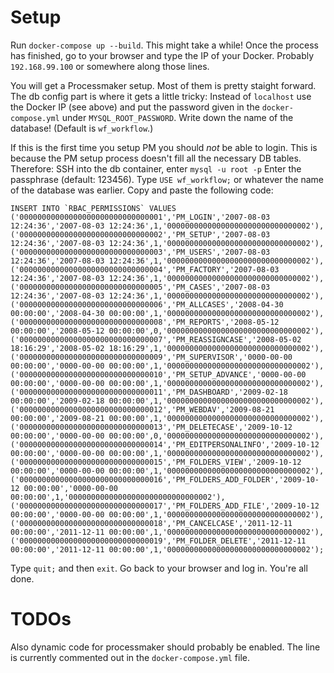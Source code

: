 # Setup
Run `docker-compose up --build`. This might take a while! Once the process has finished, go to your browser and type the IP of your Docker. Probably `192.168.99.100` or somewhere along those lines. 

You will get a Processmaker setup. Most of them is pretty staight forward. The db config part is where it gets a little tricky: Instead of `localhost` use the Docker IP (see above) and put the password given in the `docker-compose.yml` under `MYSQL_ROOT_PASSWORD`. Write down the name of the database! (Default is `wf_workflow`.) 

If this is the first time you setup PM you should *not* be able to login. This is because the PM setup process doesn't fill all the necessary DB tables. Therefore: SSH into the db container, enter `mysql -u root -p` Enter the passphrase (default: 123456). Type `USE wf_workflow;` or whatever the name of the database was earlier. Copy and paste the following code:

```
INSERT INTO `RBAC_PERMISSIONS` VALUES
('00000000000000000000000000000001','PM_LOGIN','2007-08-03 12:24:36','2007-08-03 12:24:36',1,'00000000000000000000000000000002'),
('00000000000000000000000000000002','PM_SETUP','2007-08-03 12:24:36','2007-08-03 12:24:36',1,'00000000000000000000000000000002'),
('00000000000000000000000000000003','PM_USERS','2007-08-03 12:24:36','2007-08-03 12:24:36',1,'00000000000000000000000000000002'),
('00000000000000000000000000000004','PM_FACTORY','2007-08-03 12:24:36','2007-08-03 12:24:36',1,'00000000000000000000000000000002'),
('00000000000000000000000000000005','PM_CASES','2007-08-03 12:24:36','2007-08-03 12:24:36',1,'00000000000000000000000000000002'),
('00000000000000000000000000000006','PM_ALLCASES','2008-04-30 00:00:00','2008-04-30 00:00:00',1,'00000000000000000000000000000002'),
('00000000000000000000000000000008','PM_REPORTS','2008-05-12 00:00:00','2008-05-12 00:00:00',0,'00000000000000000000000000000002'),
('00000000000000000000000000000007','PM_REASSIGNCASE','2008-05-02 18:16:29','2008-05-02 18:16:29',1,'00000000000000000000000000000002'),
('00000000000000000000000000000009','PM_SUPERVISOR','0000-00-00 00:00:00','0000-00-00 00:00:00',1,'00000000000000000000000000000002'),
('00000000000000000000000000000010','PM_SETUP_ADVANCE','0000-00-00 00:00:00','0000-00-00 00:00:00',1,'00000000000000000000000000000002'),
('00000000000000000000000000000011','PM_DASHBOARD','2009-02-18 00:00:00','2009-02-18 00:00:00',1,'00000000000000000000000000000002'),
('00000000000000000000000000000012','PM_WEBDAV','2009-08-21 00:00:00','2009-08-21 00:00:00',1,'00000000000000000000000000000002'),
('00000000000000000000000000000013','PM_DELETECASE','2009-10-12 00:00:00','0000-00-00 00:00:00',0,'00000000000000000000000000000002'),
('00000000000000000000000000000014','PM_EDITPERSONALINFO','2009-10-12 00:00:00','0000-00-00 00:00:00',1,'00000000000000000000000000000002'),
('00000000000000000000000000000015','PM_FOLDERS_VIEW','2009-10-12 00:00:00','0000-00-00 00:00:00',1,'00000000000000000000000000000002'),
('00000000000000000000000000000016','PM_FOLDERS_ADD_FOLDER','2009-10-12 00:00:00','0000-00-00 00:00:00',1,'00000000000000000000000000000002'),
('00000000000000000000000000000017','PM_FOLDERS_ADD_FILE','2009-10-12 00:00:00','0000-00-00 00:00:00',1,'00000000000000000000000000000002'),
('00000000000000000000000000000018','PM_CANCELCASE','2011-12-11 00:00:00','2011-12-11 00:00:00',1,'00000000000000000000000000000002'),
('00000000000000000000000000000019','PM_FOLDER_DELETE','2011-12-11 00:00:00','2011-12-11 00:00:00',1,'00000000000000000000000000000002');
```

Type `quit;` and then `exit`. Go back to your browser and log in. You're all done. 


# TODOs
Also dynamic code for processmaker should probably be enabled. The line is currently commented out in the `docker-compose.yml` file. 
